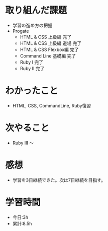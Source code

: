 # 取り組んだ課題
- 学習の進め方の把握
- Progate
  - HTML & CSS 上級編 完了
  - HTML & CSS 上級編 道場 完了
  - HTML & CSS Flexbox編 完了
  - Command Line 基礎編 完了
  - Ruby I 完了
  - Ruby II 完了
# わかったこと
- HTML, CSS, CommandLine, Ruby復習
# 次やること
- Ruby Ⅲ ～
# 感想
- 学習を3日継続できた。次は7日継続を目指す。
# 学習時間
- 今日:3h
- 累計:8.5h